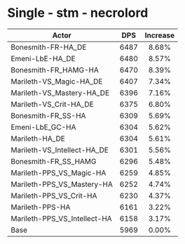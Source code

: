 # Single - stm - necrolord
| Actor | DPS | Increase |
|---|:---:|:---:|
|Bonesmith-FR-HA_DE|6487|8.68%|
|Emeni-LbE-HA_DE|6480|8.57%|
|Bonesmith-FR_HAMG-HA|6470|8.39%|
|Marileth-VS_Magic-HA_DE|6407|7.34%|
|Marileth-VS_Mastery-HA_DE|6396|7.16%|
|Marileth-VS_Crit-HA_DE|6375|6.80%|
|Bonesmith-FR_SS-HA|6309|5.69%|
|Emeni-LbE_GC-HA|6304|5.62%|
|Marileth-HA_DE|6304|5.61%|
|Marileth-VS_Intellect-HA_DE|6301|5.56%|
|Bonesmith-FR_SS_HAMG|6296|5.48%|
|Marileth-PPS_VS_Magic-HA|6259|4.85%|
|Marileth-PPS_VS_Mastery-HA|6252|4.74%|
|Marileth-PPS_VS_Crit-HA|6230|4.37%|
|Marileth-PPS-HA|6161|3.22%|
|Marileth-PPS_VS_Intellect-HA|6158|3.17%|
|Base|5969|0.00%|
